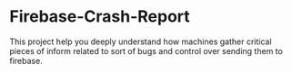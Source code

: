 # Firebase-Crash-Report
This project help you deeply understand how machines gather critical pieces of inform related to sort of bugs and control over sending them to firebase. 
